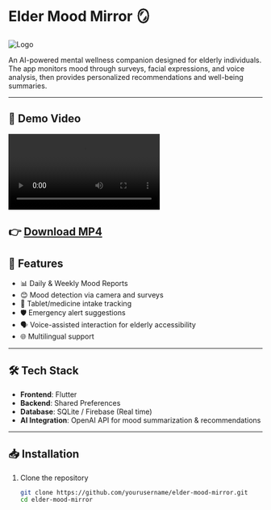 # Elder Mood Mirror 🪞

![Logo](https://via.placeholder.com/150x150.png?text=Logo)

An AI-powered mental wellness companion designed for elderly individuals.  
The app monitors mood through surveys, facial expressions, and voice analysis, then provides personalized recommendations and well-being summaries.

---

## 🎥 Demo Video

![Demo](ElderMoodMirror.mp4)

👉 [Download MP4](ElderMoodMirror.mp4)
---

## 🚀 Features
- 📊 Daily & Weekly Mood Reports  
- 😊 Mood detection via camera and surveys  
- 💊 Tablet/medicine intake tracking  
- 🛡️ Emergency alert suggestions  
- 🗣️ Voice-assisted interaction for elderly accessibility  
- 🌐 Multilingual support  

---

## 🛠️ Tech Stack
- **Frontend**: Flutter  
- **Backend**: Shared Preferences  
- **Database**: SQLite / Firebase (Real time) 
- **AI Integration**: OpenAI API for mood summarization & recommendations  

---

## 📥 Installation
1. Clone the repository  
   ```bash
   git clone https://github.com/yourusername/elder-mood-mirror.git
   cd elder-mood-mirror
